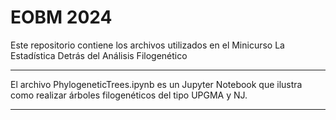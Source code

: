 # EOBM 2024

Este repositorio contiene los archivos utilizados en el Minicurso La Estadística Detrás del Análisis Filogenético 

___________

El archivo PhylogeneticTrees.ipynb es un Jupyter Notebook que ilustra como realizar árboles filogenéticos del tipo UPGMA y NJ.  

___________

